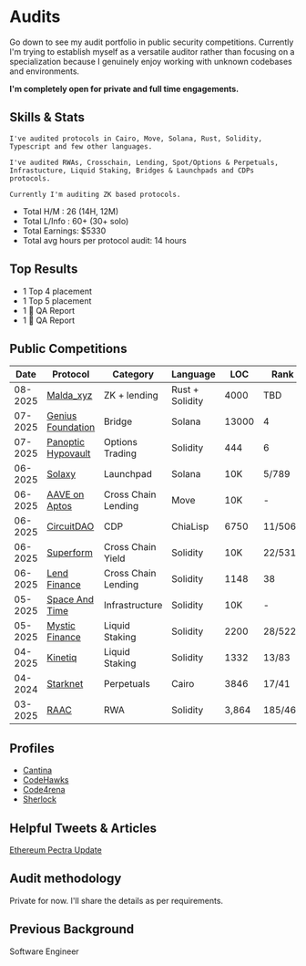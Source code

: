 # Audits
Go down to see my audit portfolio in public security competitions. 
Currently I'm trying to establish myself as a versatile auditor rather than focusing on a specialization because I genuinely enjoy working with unknown codebases and environments. 

**I'm completely open for private and full time engagements.** 

## Skills & Stats

```
I've audited protocols in Cairo, Move, Solana, Rust, Solidity, Typescript and few other languages. 

I've audited RWAs, Crosschain, Lending, Spot/Options & Perpetuals, Infrastucture, Liquid Staking, Bridges & Launchpads and CDPs protocols. 

Currently I'm auditing ZK based protocols. 
```

- Total H/M    : 26 (14H, 12M)
- Total L/Info : 60+ (30+ solo)
- Total Earnings: $5330
- Total avg hours per protocol audit: 14 hours 

## Top Results

- 1 Top 4 placement
- 1 Top 5 placement
- 1 🥇 QA Report
- 1 🥉 QA Report

## Public Competitions

| Date | Protocol | Category | Language | LOC | Rank | Findings | $$ | Report |
| ---- | ---- | ---- | ---- | ---- | ----- | ---- | ---- | ---- |
| 08-2025 | [Malda_xyz](https://malda.xyz/) | ZK + lending | Rust + Solidity  | 4000 | TBD | TBD | TBD | [report]()
| 07-2025 | [Genius Foundation](https://x.com/GeniusFDN) | Bridge | Solana  | 13000 | 4 | 1H, 1L, 1QA | $1750 | [report](https://cantina.xyz/code/12acc80c-4e4c-4081-a0a3-faa92150651a/findings?created_by=dystopia&status=confirmed,duplicate)
| 07-2025 | [Panoptic Hypovault](https://panoptic.xyz/) | Options Trading | Solidity  | 444 | 6 | 🥉QA  | $126 | [report](https://code4rena.com/audits/2025-06-panoptic-hypovault/submissions/S-788)
| 06-2025 | [Solaxy](https://solaxy.io/) | Launchpad | Solana  | 10K | 5/789 | 1H, 2M | $710 | [report](https://cantina.xyz/code/50d38b86-80a0-49af-9df8-70d7d601b7d7/findings?created_by=dystopia&status=confirmed,duplicate)
| 06-2025 | [AAVE on Aptos](https://aave.com/) | Cross Chain Lending | Move  | 10K | - | 4L, 1QA | - | [report](https://cantina.xyz/code/ad445d42-9d39-4bcf-becb-0c6c8689b767/findings?created_by=dystopia&status=duplicate,confirmed)
| 06-2025 | [CircuitDAO](https://circuitdao.com/) | CDP | ChiaLisp  | 6750 | 11/506 | 1M | $450 | [report](https://cantina.xyz/code/7d650b99-8a40-49d1-9b65-2b060accfbb7/findings?status=duplicate,confirmed&created_by=dystopia)
| 06-2025 | [Superform](https://www.superform.xyz/) | Cross Chain Yield | Solidity  | 10K | 22/531 | 1H, 1M, 3L, 1QA | $215 | [report](https://cantina.xyz/code/ba62fa4e-f933-4eec-b9ac-868325f4a694/findings?created_by=dystopia&status=duplicate,confirmed)
| 06-2025 | [Lend Finance](https://www.lend.finance/) | Cross Chain Lending | Solidity  | 1148 | 38 | 6H, 1M | $57 | [report](https://audits.sherlock.xyz/contests/908/report)
| 05-2025 | [Space And Time](https://www.spaceandtime.io/) | Infrastructure | Solidity  | 10K | - | 2L, 1QA | - | [report](https://cantina.xyz/code/3cc30b66-1cba-4044-968f-a0817cd7bf83/findings?created_by=dystopia&status=duplicate,confirmed)
| 05-2025 | [Mystic Finance](https://mysticfinance.xyz/) | Liquid Staking | Solidity  | 2200 | 28/522 | 2H, 3M | $121 | [report](https://cantina.xyz/code/c160af78-28f8-47f7-9926-889b3864c6d8/findings?created_by=dystopia&status=duplicate)
| 04-2025 | [Kinetiq](https://kinetiq.xyz/) | Liquid Staking | Solidity  | 1332 | 13/83 | 🥇 QA | $568 | [report](https://code4rena.com/audits/2025-04-kinetiq/submissions/S-1057)
| 04-2024 |[Starknet](https://www.starknet.io/) | Perpetuals | Cairo | 3846 | 17/41 | 1H, 1M | $1270 | [report](https://code4rena.com/audits/2025-03-starknet-perpetual/submissions?page=1&filter=awardable&search=dys)
| 03-2025 | [RAAC](https://www.raac.io/) | RWA | Solidity  | 3,864 | 185/462 | 3H, 3M, 1L | $63 | [report](https://codehawks.cyfrin.io/c/2025-02-raac/results?lt=contest&page=47&sc=reward&sj=reward&t=report)


## Profiles
- [Cantina](https://cantina.xyz/u/dystopia)
- [CodeHawks](https://profiles.cyfrin.io/u/dystopiaxyz)
- [Code4rena](https://code4rena.com/@dystopia)
- [Sherlock](https://audits.sherlock.xyz/watson/dystopia)


## Helpful Tweets & Articles
[Ethereum Pectra Update](https://x.com/dystopiaxyz/status/1920392761326317992)


## Audit methodology
Private for now. I'll share the details as per requirements. 


## Previous Background
Software Engineer